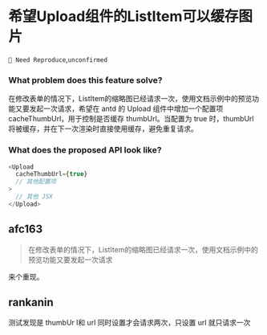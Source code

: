 # 希望Upload组件的ListItem可以缓存图片

`🤔 Need Reproduce`,`unconfirmed`

### What problem does this feature solve?

在修改表单的情况下，ListItem的缩略图已经请求一次，使用文档示例中的预览功能又要发起一次请求，希望在 antd 的 Upload 组件中增加一个配置项 cacheThumbUrl，用于控制是否缓存 thumbUrl。当配置为 true 时，thumbUrl 将被缓存，并在下一次渲染时直接使用缓存，避免重复请求。

### What does the proposed API look like?

```javascript
<Upload
  cacheThumbUrl={true}
  // 其他配置项
>
  // 其他 JSX
</Upload>
```

<!-- generated by ant-design-issue-helper. DO NOT REMOVE -->

## afc163

> 在修改表单的情况下，ListItem的缩略图已经请求一次，使用文档示例中的预览功能又要发起一次请求

来个重现。

## rankanin

测试发现是 thumbUr l和 url 同时设置才会请求两次，只设置 url 就只请求一次
